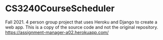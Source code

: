 # CS3240CourseScheduler
Fall 2021.
4 person group project that uses Heroku and Django to create a web app. This is a copy of the source code and not the original repository.
https://assignment-manager-a02.herokuapp.com/
